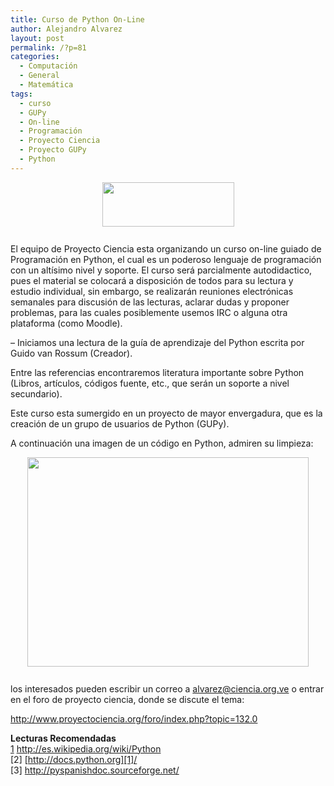 ```yaml
---
title: Curso de Python On-Line
author: Alejandro Alvarez
layout: post
permalink: /?p=81
categories:
  - Computación
  - General
  - Matemática
tags:
  - curso
  - GUPy
  - On-line
  - Programación
  - Proyecto Ciencia
  - Proyecto GUPy
  - Python
---
```

<a href="http://python.org/images/python-logo.gif" onblur="try {parent.deselectBloggerImageGracefully();} catch(e) {}"><img style="margin: 0px auto 10px; display: block; text-align: center; cursor: pointer; width: 211px; height: 71px;" src="http://python.org/images/python-logo.gif" border="0" alt="" /></a>  
El equipo de Proyecto Ciencia esta organizando un curso on-line guiado de Programación en Python, el cual es un poderoso lenguaje de programación con un altísimo nivel y soporte. El curso será parcialmente autodidactico, pues el material se colocará a disposición de todos para su lectura y estudio individual, sin embargo, se realizarán reuniones electrónicas semanales para discusión de las lecturas, aclarar dudas y proponer problemas, para las cuales posiblemente usemos IRC o alguna otra plataforma (como Moodle).

&#8211; Iniciamos una lectura de la guía de aprendizaje del Python escrita por Guido van Rossum (Creador).

Entre las referencias encontraremos literatura importante sobre Python (Libros, artículos, códigos fuente, etc., que serán un soporte a nivel secundario).

Este curso esta sumergido en un proyecto de mayor envergadura, que es la creación de un grupo de usuarios de Python (GUPy).

A continuación una imagen de un código en Python, admiren su limpieza:

<a href="http://upload.wikimedia.org/wikipedia/commons/thumb/e/e1/Python_add5_syntax.svg/602px-Python_add5_syntax.svg.png" onblur="try {parent.deselectBloggerImageGracefully();} catch(e) {}"><img style="margin: 0px auto 10px; display: block; text-align: center; cursor: pointer; width: 450px; height: 335px;" src="http://upload.wikimedia.org/wikipedia/commons/thumb/e/e1/Python_add5_syntax.svg/602px-Python_add5_syntax.svg.png" border="0" alt="" /></a>  
los interesados pueden escribir un correo a <alvarez@ciencia.org.ve> o entrar en el foro de proyecto ciencia, donde se discute el tema:

<a href="http://www.proyectociencia.org/foro/index.php?topic=132.0" target="_blank">http://www.proyectociencia.org/foro/index.php?topic=132.0</a>

<span style="font-weight: bold;">Lecturas Recomendadas</span>  
[1] <http://es.wikipedia.org/wiki/Python>  
[2] [http://docs.python.org][1]/  
[3] <http://pyspanishdoc.sourceforge.net/>

 [1]: http://docs.python.org/